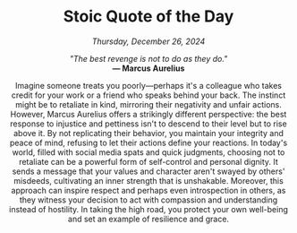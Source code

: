 <h1 align="center">Stoic Quote of the Day</h1>
<p align="center"><em>Thursday, December 26, 2024</em></p>
<p align="center">
    <em>"The best revenge is not to do as they do."</em><br>
    <strong>— Marcus Aurelius</strong>
</p>

<p align="center" style="max-width:600px;margin:0 auto;">
    Imagine someone treats you poorly—perhaps it's a colleague who takes credit for your work or a friend who speaks behind your back. The instinct might be to retaliate in kind, mirroring their negativity and unfair actions. However, Marcus Aurelius offers a strikingly different perspective: the best response to injustice and pettiness isn't to descend to their level but to rise above it. By not replicating their behavior, you maintain your integrity and peace of mind, refusing to let their actions define your reactions. In today's world, filled with social media spats and quick judgments, choosing not to retaliate can be a powerful form of self-control and personal dignity. It sends a message that your values and character aren't swayed by others' misdeeds, cultivating an inner strength that is unshakable. Moreover, this approach can inspire respect and perhaps even introspection in others, as they witness your decision to act with compassion and understanding instead of hostility. In taking the high road, you protect your own well-being and set an example of resilience and grace.
</p>
